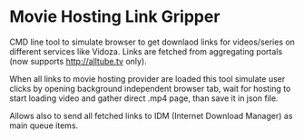 # Movie Hosting Link Gripper

CMD line tool to simulate browser to get downlaod links for videos/series on different services like Vidoza. 
Links are fetched from aggregating portals (now supports http://alltube.tv only).
 
When all links to movie hosting provider are loaded this tool simulate user clicks by opening 
background independent browser tab, wait for hosting to start loading video and gather direct .mp4 page, 
than save it in json file.

Allows also to send all fetched links to IDM (Internet Download Manager) as main queue items.